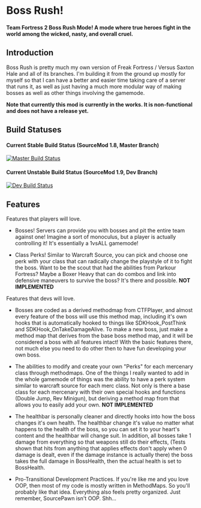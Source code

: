 # Boss Rush!
#### Team Fortress 2 Boss Rush Mode! A mode where true heroes fight in the world among the wicked, nasty, and overall cruel.

## Introduction
Boss Rush is pretty much my own version of Freak Fortress / Versus Saxton Hale and all of its branches. I'm building it from the ground up mostly for myself so that I can have a better and easier time taking care of a server that runs it, as well as just having a much more modular way of making bosses as well as other things involving the gamemode.

**Note that currently this mod is currently in the works. It is non-functional and does not have a release yet.**

## Build Statuses

#### Current Stable Build Status (SourceMod 1.8, Master Branch)
[![Master Build Status](https://travis-ci.org/GameMaster85/TF2-Boss-Rush.svg?branch=master)](https://travis-ci.org/GameMaster85/TF2-Boss-Rush)

#### Current Unstable Build Status (SourceMod 1.9, Dev Branch)
[![Dev Build Status](https://travis-ci.org/GameMaster85/TF2-Boss-Rush.svg?branch=dev)](https://travis-ci.org/GameMaster85/TF2-Boss-Rush)

## Features

Features that players will love.
* Bosses! Servers can provide you with bosses and pit the entire team against one! Imagine a sort of monoculus, but a player is actually controlling it! It's essentially a 1vsALL gamemode!

* Class Perks! Similar to Warcraft Source, you can pick and choose one perk with your class that can radically change the playstyle of it to fight the boss. Want to be the scout that had the abilities from Parkour Fortress? Maybe a Boxer Heavy that can do combos and link into defensive maneuvers to survive the boss? It's there and possible. **NOT IMPLEMENTED**

Features that devs will love.
* Bosses are coded as a derived methodmap from CTFPlayer, and almost every feature of the boss will use this method map, including it's own hooks that is automatically hooked to things like SDKHook_PostThink and SDKHook_OnTakeDamageAlive. To make a new boss, just make a method map that derives from the base boss method map, and it will be considered a boss with all features intact! With the basic features there, not much else you need to do other then to have fun developing your own boss.

* The abilities to modify and create your own "Perks" for each mercenary class through methodmaps. One of the things I really wanted to add in the whole gamemode of things was the ability to have a perk system similar to warcraft source for each merc class. Not only is there a base class for each mercenary with their own special hooks and functions (Double Jump, Rev Minigun), but deriving a method map from that allows you to easily add your own. **NOT IMPLEMENTED**

* The healthbar is personally cleaner and directly hooks into how the boss changes it's own health. The healthbar change it's value no matter what happens to the health of the boss, so you can set it to your heart's content and the healthbar will change suit. In addition, all bosses take 1 damage from everything so that weapons still do their effects, (Tests shown that hits from anything that applies effects don't apply when 0 damage is dealt, even if the damage instance is actually there) the boss takes the full damage in BossHealth, then the actual health is set to BossHealth.

* Pro-Transitional Development Practices. If you're like me and you love OOP, then most of my code is mostly written in MethodMaps. So you'll probably like that idea. Everything also feels pretty organized. Just remember, SourcePawn isn't OOP. Shh...